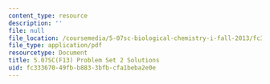 ```yaml
---
content_type: resource
description: ''
file: null
file_location: /coursemedia/5-07sc-biological-chemistry-i-fall-2013/fc33367049fbb8833bfbcfa1beba2e0e_MIT5_07SCF13_Pset2_soln.pdf
file_type: application/pdf
resourcetype: Document
title: 5.07SC(F13) Problem Set 2 Solutions
uid: fc333670-49fb-b883-3bfb-cfa1beba2e0e
---
```


